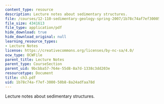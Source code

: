 ```yaml
---
content_type: resource
description: Lecture notes about sedimentary structures.
file: /courses/12-110-sedimentary-geology-spring-2007/1b78c74af7ef300050b88a24adfaa78d_ch3.pdf
file_size: 4341613
file_type: application/pdf
hide_download: true
hide_download_original: null
learning_resource_types:
- Lecture Notes
license: https://creativecommons.org/licenses/by-nc-sa/4.0/
ocw_type: OCWFile
parent_title: Lecture Notes
parent_type: CourseSection
parent_uid: 9bcbba57-764e-55d8-8a7d-1338c3dd203e
resourcetype: Document
title: ch3.pdf
uid: 1b78c74a-f7ef-3000-50b8-8a24adfaa78d
---
```

Lecture notes about sedimentary structures.
